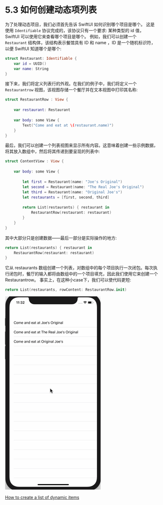 # 5.3 如何创建动态项列表



为了处理动态项目，我们必须首先告诉 SwiftUI 如何识别哪个项目是哪个。 这是使用 `Identifiable` 协议完成的，该协议只有一个要求: 某种类型的 id 值，SwiftUI 可以使用它来查看哪个项目是哪个。 例如，我们可以创建一个 `Restaurant` 结构体，该结构表示餐馆具有 ID 和 name ，ID 是一个随机标识符，以便 SwiftUI 知道哪个是哪个:

```swift
struct Restaurant: Identifiable {
    var id = UUID()
    var name: String
}
```

接下来，我们将定义列表行的外观。在我们的例子中，我们将定义一个 `Restaurantrow` 视图，该视图存储一个餐厅并在文本视图中打印其名称:

```swift
struct RestaurantRow : View {

    var restaurant: Restaurant

    var body: some View {
        Text("Come and eat at \(restaurant.name)")
    }
}
```

最后，我们可以创建一个列表视图来显示所有内容。这意味着创建一些示例数据，将其放入数组中，然后将其传递到要呈现的列表中:

```swift
struct ContentView : View {

    var body: some View {

        let first = Restaurant(name: "Joe's Original")
        let second = Restaurant(name: "The Real Joe's Original")
        let third = Restaurant(name: "Original Joe's")
        let restaurants = [first, second, third]

        return List(restaurants) { restaurant in
            RestaurantRow(restaurant: restaurant)
        }
    }
}
```

其中大部分只是创建数据——最后一部分是实际操作的地方:

```swift
return List(restaurants) { restaurant in
    RestaurantRow(restaurant: restaurant)
}
```

它从 restaurants 数组创建一个列表，对数组中的每个项目执行一次闭包。每次执行闭包时，餐厅的输入都将由数组中的一个项目填充，因此我们使用它来创建一个 Restaurantrow。 事实上，在这种小case下，我们可以使代码更短:

```swift
return List(restaurants, rowContent: RestaurantRow.init)
```

![](../.gitbook/assets/5_3_list_dynamic_items_list.gif)

[How to create a list of dynamic items](https://www.hackingwithswift.com/quick-start/swiftui/how-to-create-a-list-of-dynamic-items)

